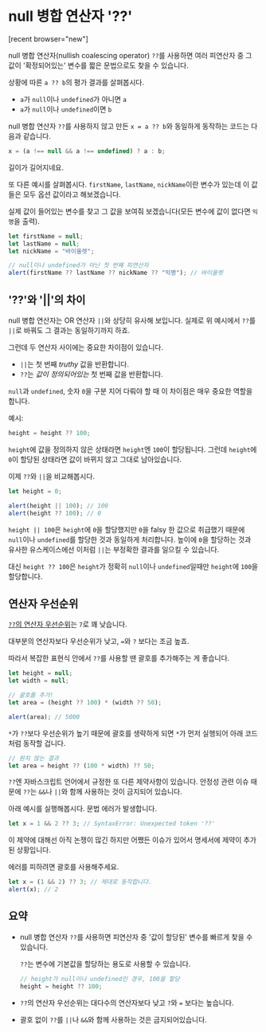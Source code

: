 # null 병합 연산자 '??'

[recent browser="new"]

null 병합 연산자(nullish coalescing operator) `??`를 사용하면 여러 피연산자 중 그 값이 '확정되어있는' 변수를 짧은 문법으로도 찾을 수 있습니다.

상황에 따른 `a ?? b`의 평가 결과를 살펴봅시다.
- `a`가 `null`이나 `undefined`가 아니면 `a`
- `a`가 `null`이나 `undefined`이면 `b`

null 병합 연산자 `??`를 사용하지 않고 만든 `x = a ?? b`와 동일하게 동작하는 코드는 다음과 같습니다.

```js
x = (a !== null && a !== undefined) ? a : b;
```

길이가 길어지네요. 

또 다른 예시를 살펴봅시다. `firstName`, `lastName`, `nickName`이란 변수가 있는데 이 값들은 모두 옵션 값이라고 해보겠습니다.

실제 값이 들어있는 변수를 찾고 그 값을 보여줘 보겠습니다(모든 변수에 값이 없다면 `익명`을 출력).

```js run
let firstName = null;
let lastName = null;
let nickName = "바이올렛";

// null이나 undefined가 아닌 첫 번째 피연산자
alert(firstName ?? lastName ?? nickName ?? "익명"); // 바이올렛
```

## '??'와 '||'의 차이

null 병합 연산자는 OR 연산자 `||`와 상당히 유사해 보입니다. 실제로 위 예시에서 `??`를 `||`로 바꿔도 그 결과는 동일하기까지 하죠.

그런데 두 연산자 사이에는 중요한 차이점이 있습니다.
- `||`는 첫 번째 *truthy* 값을 반환합니다.
- `??`는 *값이 정의되어있는* 첫 번째 값을 반환합니다.

`null`과 `undefined`, 숫자 `0`을 구분 지어 다뤄야 할 때 이 차이점은 매우 중요한 역할을 합니다.

예시:

```js
height = height ?? 100;
```

`height`에 값을 정의하지 않은 상태라면 `height`엔 `100`이 할당됩니다. 그런데 `height`에 `0`이 할당된 상태라면 값이 바뀌지 않고 그대로 남아있습니다.

이제 `??`와 `||`을 비교해봅시다.

```js run
let height = 0;

alert(height || 100); // 100
alert(height ?? 100); // 0
```

`height || 100`은 `height`에 `0`을 할당했지만 `0`을 falsy 한 값으로 취급했기 때문에 `null`이나 `undefined`를 할당한 것과 동일하게 처리합니다. 높이에 `0`을 할당하는 것과 유사한 유스케이스에선 이처럼 `||`는 부정확한 결과를 일으킬 수 있습니다.

대신 `height ?? 100`은 `height`가 정확히 `null`이나 `undefined`일때만 `height`에 `100`을 할당합니다. 

## 연산자 우선순위

[`??`의 연산자 우선순위](https://developer.mozilla.org/en-US/docs/Web/JavaScript/Reference/Operators/Operator_Precedence#Table)는 `7`로 꽤 낮습니다.

대부분의 연산자보다 우선순위가 낮고, `=`와 `?` 보다는 조금 높죠.

따라서 복잡한 표현식 안에서 `??`를 사용할 땐 괄호를 추가해주는 게 좋습니다.

```js run
let height = null;
let width = null;

// 괄호를 추가!
let area = (height ?? 100) * (width ?? 50);

alert(area); // 5000
```

`*`가 `??`보다 우선순위가 높기 때문에 괄호를 생략하게 되면 `*`가 먼저 실행되어 아래 코드처럼 동작할 겁니다.

```js
// 원치 않는 결과
let area = height ?? (100 * width) ?? 50;
```

`??`엔 자바스크립트 언어에서 규정한 또 다른 제약사항이 있습니다. 안정성 관련 이슈 때문에 `??`는 `&&`나 `||`와 함께 사용하는 것이 금지되어 있습니다.

아래 예시를 실행해봅시다. 문법 에러가 발생합니다.

```js run
let x = 1 && 2 ?? 3; // SyntaxError: Unexpected token '??'
```

이 제약에 대해선 아직 논쟁이 많긴 하지만 어쨌든 이슈가 있어서 명세서에 제약이 추가된 상황입니다.

에러를 피하려면 괄호를 사용해주세요.

```js run
let x = (1 && 2) ?? 3; // 제대로 동작합니다.
alert(x); // 2
```

## 요약

- null 병합 연산자 `??`를 사용하면 피연산자 중 '값이 할당된' 변수를 빠르게 찾을 수 있습니다.

    `??`는 변수에 기본값을 할당하는 용도로 사용할 수 있습니다.

    ```js
    // height가 null이나 undefined인 경우, 100을 할당 
    height = height ?? 100;
    ```

- `??`의 연산자 우선순위는 대다수의 연산자보다 낮고 `?`와 `=` 보다는 높습니다.
- 괄호 없이 `??`를 `||`나 `&&`와 함께 사용하는 것은 금지되어있습니다.
